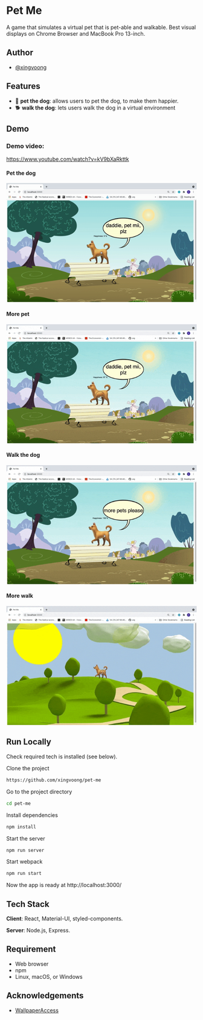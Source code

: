# Pet Me
A game that simulates a virtual pet that is pet-able and walkable. Best visual displays on Chrome Browser and MacBook Pro 13-inch.

## Author
- [@xingvoong](https://github.com/xingvoong)

## Features
- 🐶  **pet the dog**: allows users to pet the dog, to make them happier.
- 🐕  **walk the dog**: lets users walk the dog in a virtual environment

## Demo
### Demo video:
https://www.youtube.com/watch?v=kV9bXaRkttk
####  Pet the dog
![pet me](https://github.com/xingvoong/pet-me/blob/main/gif/pet_me.gif?raw=true)

#### More pet
![more pet](https://github.com/xingvoong/pet-me/blob/main/gif/more_pet.gif?raw=true)

#### Walk the dog
![walk dog](https://github.com/xingvoong/pet-me/blob/main/gif/walk_1.gif?raw=true)

#### More walk
![more walk](https://github.com/xingvoong/pet-me/blob/main/gif/walk_2.gif?raw=true)

## Run Locally
Check required tech is installed (see below).

Clone the project
```bash
https://github.com/xingvoong/pet-me
```
Go to the project directory
```bash
cd pet-me
```
Install dependencies
```bash
npm install
```
Start the server
```bash
npm run server
```
Start webpack
```bash
npm run start
```
Now the app is ready at http://localhost:3000/



## Tech Stack
**Client**: React, Material-UI, styled-components.

**Server**: Node.js, Express.

## Requirement
- Web browser
- npm
- Linux, macOS, or Windows
## Acknowledgements
- [WallpaperAccess](https://wallpaperaccess.com/)
